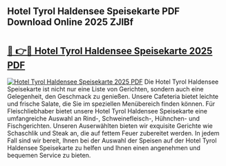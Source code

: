## Hotel Tyrol Haldensee Speisekarte PDF Download Online 2025 ZJlBf

# <h2><a href="http://gc73rs.nevu.top/?p=Hotel+Tyrol+Haldensee+Speisekarte">🔗 👉🔴 Hotel Tyrol Haldensee Speisekarte 2025 PDF</a></h2>

[![Hotel Tyrol Haldensee Speisekarte 2025 PDF](https://i.imgur.com/dBaPXMq.png)](http://gc73rs.nevu.top/?p=Hotel+Tyrol+Haldensee+Speisekarte)
Die Hotel Tyrol Haldensee Speisekarte ist nicht nur eine Liste von Gerichten, sondern auch eine Gelegenheit, den Geschmack zu genießen. Unsere Cafeteria bietet leichte und frische Salate, die Sie im speziellen Menübereich finden können. Für Fleischliebhaber bietet unsere Hotel Tyrol Haldensee Speisekarte eine umfangreiche Auswahl an Rind-, Schweinefleisch-, Hühnchen- und Fischgerichten. Unseren Auserwählten bieten wir exquisite Gerichte wie Schaschlik und Steak an, die auf fettem Feuer zubereitet werden. In jedem Fall sind wir bereit, Ihnen bei der Auswahl der Speisen auf der Hotel Tyrol Haldensee Speisekarte zu helfen und Ihnen einen angenehmen und bequemen Service zu bieten.
